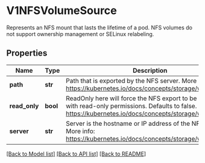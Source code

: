 # V1NFSVolumeSource

Represents an NFS mount that lasts the lifetime of a pod. NFS volumes do not support ownership management or SELinux relabeling.
## Properties
Name | Type | Description | Notes
------------ | ------------- | ------------- | -------------
**path** | **str** | Path that is exported by the NFS server. More info: https://kubernetes.io/docs/concepts/storage/volumes#nfs | 
**read_only** | **bool** | ReadOnly here will force the NFS export to be mounted with read-only permissions. Defaults to false. More info: https://kubernetes.io/docs/concepts/storage/volumes#nfs | [optional] 
**server** | **str** | Server is the hostname or IP address of the NFS server. More info: https://kubernetes.io/docs/concepts/storage/volumes#nfs | 

[[Back to Model list]](../README.md#documentation-for-models) [[Back to API list]](../README.md#documentation-for-api-endpoints) [[Back to README]](../README.md)


